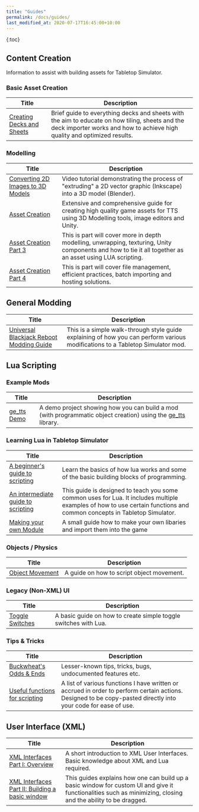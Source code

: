 ```yaml
---
title: "Guides"
permalink: /docs/guides/
last_modified_at: 2020-07-17T16:45:00+10:00
---
```


{:toc}

## Content Creation

Information to assist with building assets for Tabletop Simulator.

### Basic Asset Creation

| Title | Description |
| --- | --- |
| [Creating Decks and Sheets](https://steamcommunity.com/sharedfiles/filedetails/?id=1349263773) | Brief guide to everything decks and sheets with the aim to educate on how tiling, sheets and the deck importer works and how to achieve high quality and optimized results. |

### Modelling

| Title | Description |
| --- | --- |
| [Converting 2D Images to 3D Models](https://www.youtube.com/watch?v=ows2QTiMRPg) | Video tutorial demonstrating the process of "extruding" a 2D vector graphic (Inkscape) into a 3D model (Blender). |
| [Asset Creation](https://steamcommunity.com/sharedfiles/filedetails/?id=1343252582) | Extensive and comprehensive guide for creating high quality game assets for TTS using 3D Modelling tools, image editors and Unity. |
| [Asset Creation Part 3](https://steamcommunity.com/sharedfiles/filedetails/?id=1350305734) | This is part will cover more in depth modelling, unwrapping, texturing, Unity components and how to tie it all together as an asset using LUA scripting. |
| [Asset Creation Part 4](https://steamcommunity.com/sharedfiles/filedetails/?id=1507294801) | This is part will cover file management, efficient practices, batch importing and hosting solutions. |

## General Modding

| Title | Description |
| --- | --- |
| [Universal Blackjack Reboot Modding Guide](https://steamcommunity.com/sharedfiles/filedetails/?id=919849162) | This is a simple walk-through style guide explaining of how you can perform various modifications to a Tabletop Simulator mod. |

## Lua Scripting

### Example Mods

| Title | Description |
| --- | --- |
| [ge_tts Demo](https://github.com/Benjamin-Dobell/ge_tts_demo) | A demo project showing how you can build a mod (with programmatic object creation) using the [ge_tts](https://github.com/Benjamin-Dobell/ge_tts) library. | 

### Learning Lua in Tabletop Simulator

| Title | Description |
| --- | --- |
| [A beginner's guide to scripting](https://steamcommunity.com/sharedfiles/filedetails/?id=714904631) | Learn the basics of how lua works and some of the basic building blocks of programming. |
| [An intermediate guide to scripting](https://steamcommunity.com/sharedfiles/filedetails/?id=879449506) | This guide is designed to teach you some common uses for Lua. It includes multiple examples of how to use certain functions and common concepts in Tabletop Simulator. |
| [Making your own Module](https://steamcommunity.com/sharedfiles/filedetails/?id=2255706594) | A small guide how to make your own libaries and import them into the game | 


### Objects / Physics

| Title | Description |
| --- | --- |
| [Object Movement](https://steamcommunity.com/sharedfiles/filedetails/?id=1433166328) | A guide on how to script object movement. |

### Legacy (Non-XML) UI

| Title | Description |
| --- | --- |
| [Toggle Switches](https://steamcommunity.com/sharedfiles/filedetails/?id=1432389368) | A basic guide on how to create simple toggle switches with Lua. |

### Tips & Tricks

| Title | Description |
| --- | --- |
| [Buckwheat's Odds & Ends](https://steamcommunity.com/sharedfiles/filedetails/?id=2036657795) | Lesser-known tips, tricks, bugs, undocumented features etc. |
| [Useful functions for scripting](https://steamcommunity.com/sharedfiles/filedetails/?id=752690530) | A list of various functions I have written or accrued in order to perform certain actions. Designed to be copy-pasted directly into your code for ease of use. |

## User Interface (XML)

| Title | Description |
| --- | --- |
| [XML Interfaces Part I: Overview](https://steamcommunity.com/sharedfiles/filedetails/?id=1433695655) | A short introduction to XML User Interfaces. Basic knowledge about XML and Lua required. |
| [XML Interfaces Part II: Building a basic window](https://steamcommunity.com/sharedfiles/filedetails/?id=1435322362) | This guides explains how one can build up a basic window for custom UI and give it functionalities such as minimizing, closing and the ability to be dragged. |
